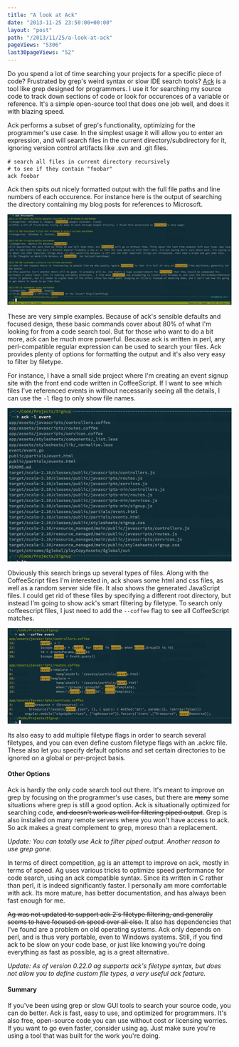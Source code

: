 ```yaml
---
title: "A look at Ack"
date: "2013-11-25 23:50:00+00:00"
layout: "post"
path: "/2013/11/25/a-look-at-ack"
pageViews: "5306"
last30pageViews: "52"
---
```


Do you spend a lot of time searching your projects for a specific piece of code?  Frustrated by grep's weird syntax or slow IDE search tools?  [Ack][ack] is a tool like grep designed for programmers.  I use it for searching my source code to track down sections of code or look for occurences of a variable or reference.  It's a simple open-source tool that does one job well, and does it with blazing speed.

Ack performs a subset of grep's functionality, optimizing for the programmer's use case. In the simplest usage it will allow you to enter an expression, and will search files in the current directory/subdirectory for it, ignoring version control artifacts like .svn and .git files.

    # search all files in current directory recursively
    # to see if they contain "foobar"
    ack foobar

Ack then spits out nicely formatted output with the full file paths and line numbers of each occurence. For instance here is the output of searching the directory containing my blog posts for references to Microsoft.

![ack usage example](/posts/images/ack_msft.png)

These are very simple examples.  Because of ack's sensible defaults and focused design, these basic commands cover about 80% of what I'm looking for from a code search tool. But for those who want to do a bit more, ack can be much more powerful.  Because ack is written in perl, any perl-compatible regular expression can be used to search your files.  Ack provides plenty of options for formatting the output and it's also very easy to filter by filetype.

For instance, I have a small side project where I'm creating an event signup site with the front end code written in CoffeeScript.  If I want to see which files I've referenced events in without necessarily seeing all the details, I can use the `-l` flag to only show file names.

![filenames only](/posts/images/ack_signup.png)

Obviously this search brings up several types of files. Along with the CoffeeScript files I'm interested in, ack shows some html and css files, as well as a random server side file.  It also shows the generated JavaScript files.  I could get rid of these files by specifying a different root directory, but instead I'm going to show ack's  smart filtering by filetype.  To search only coffeescript files, I just need to add the `--coffee` flag to see all CoffeeScript matches.

![ack filetype filtering](/posts/images/ack_event.png)

Its also easy to add multiple filetype flags in order to search several filetypes, and you can even define custom filetype flags with an .ackrc file.  These also let you specify default options and set certain directories to be ignored on a global or per-project basis.

#### Other Options

Ack is hardly the only code search tool out there.  It's meant to improve on grep by focusing on the programmer's use cases, but there are ~~many~~ some situations where grep is still a good option.  Ack is situationally optimized for searching code, ~~and doesn't work as well for filtering piped output~~. Grep is also installed on many remote servers where you won't have access to ack.  So ack makes a great complement to grep, moreso than a replacement.

*Update: You can totally use Ack to filter piped output.  Another reason to use grep gone.*

In terms of direct competition, [ag][ag] is an attempt to improve on ack, mostly in terms of speed. Ag uses various tricks to optimize speed performance for code search, using an ack compatible syntax. Since its written in C rather than perl, it is indeed significantly faster.  I personally am more comfortable with ack.  Its more mature, has better documentation, and has always been fast enough for me.

~~Ag was not updated to support ack 2's filetype filtering, and generally seems to have focused on speed over all else.~~  It also has dependencies that I've found are a problem on old operating systems. Ack only depends on perl, and is thus very portable, even to Windows systems.  Still, if you find ack to be slow on your code base, or just like knowing you're doing everything as fast as possible, ag is a great alternative.

*Update: As of version 0.22.0 ag supports ack's filetype syntax, but does not allow you to define custom file types, a very useful ack feature.*

#### Summary

If you've been using grep or slow GUI tools to search your source code, you can do better. Ack is fast, easy to use, and optimized for programmers.  It's also free, open-source code you can use without cost or licensing worries.  If you want to go even faster, consider using ag.  Just make sure you're using a tool that was built for the work you're doing.


[ag]: https://github.com/ggreer/the_silver_searcher
[ack]: http://beyondgrep.com/

